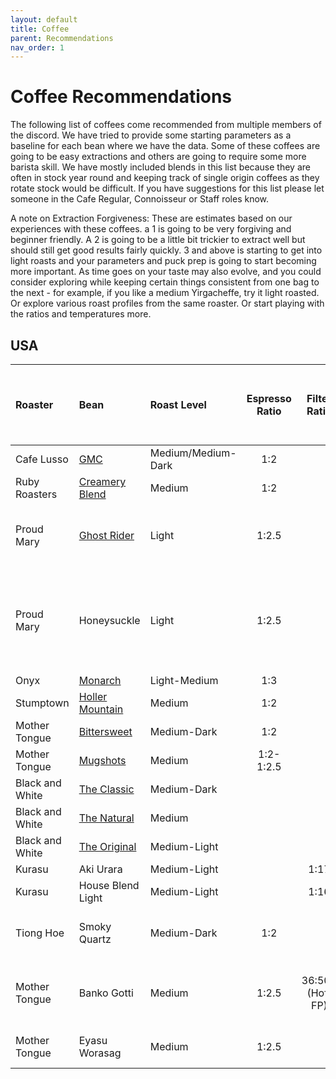 ```yaml
---
layout: default
title: Coffee
parent: Recommendations
nav_order: 1
---
```


# Coffee Recommendations

The following list of coffees come recommended from multiple members of the discord. We have tried to provide some starting parameters as a baseline for each bean where we have the data. Some of these coffees are going to be easy extractions and others are going to require some more barista skill. We have mostly included blends in this list because they are often in stock year round and keeping track of single origin coffees as they rotate stock would be difficult. If you have suggestions for this list please let someone in the Cafe Regular, Connoisseur or Staff roles know.

A note on Extraction Forgiveness: These are estimates based on our experiences with these coffees. a 1 is going to be very forgiving and beginner friendly. A 2 is going to be a little bit trickier to extract well but should still get good results fairly quickly. 3 and above is starting to get into light roasts and your parameters and puck prep is going to start becoming more important. As time goes on your taste may also evolve, and you could consider exploring while keeping certain things consistent from one bag to the next - for example, if you like a medium Yirgacheffe, try it light roasted. Or explore various roast profiles from the same roaster. Or start playing with the ratios and temperatures more.

## USA

| Roaster          |Bean                                                                                                     | Roast Level        | Espresso Ratio | Filter Ratio     | Temperature | Good for Milk Drinks | Extraction Forgiveness (1:Forgiving -- 5:Hold my Portafilter) | Notes                                                          |
| :-------------- | :------------------------------------------------------------------------------------------------------- | :----------------- | :------------: | :--------------: | :---------- | :------------------- | :-----------------------------------------------------------: | :------------------------------------------------------------- |
| Cafe Lusso      | [GMC](https://caffelusso.com/product/gran-miscela-carmo-espresso-blend/)                                 | Medium/Medium-Dark | 1:2            |                  | Hot         | Yes                  | 1                                                             |                                                                |
| Ruby Roasters   | [Creamery Blend](https://rubycoffeeroasters.com/products/creamery-seasonal-blend)                        | Medium             | 1:2            |                  | Normal      | Yes                  | 2                                                             |                                                                |
| Proud Mary      | [Ghost Rider](https://proudmarycoffee.com/collections/wild/products/ghost-rider)                         | Light              | 1:2.5          |                  | Super Hot   |                      | 3                                                             | Let this age for 10-14 days off roast |
| Proud Mary      | Honeysuckle                                                                                              | Light              | 1:2.5          |                  | Super Hot   |                      | 3                                                             | Let this age for 10-14 days off roast  - out of stock as of 1/23|
| Onyx            | [Monarch](https://onyxcoffeelab.com/products/monarch)                                                    | Light-Medium       | 1:3            |                  |             | Yes                  | 2                                                             |                                                                |
| Stumptown       | [Holler Mountain](https://www.stumptowncoffee.com/products/holler-mountain)                              | Medium             | 1:2            |                  | Normal      | Yes                  | 1                                                             |                                                                |
| Mother Tongue   | [Bittersweet](https://mothertonguecoffee.com/shop/bittersweet-)                                          | Medium-Dark        | 1:2            |                  | Normal      | Yes                  |                                                               |                                                                |
| Mother Tongue   | [Mugshots](https://mothertonguecoffee.com/shop/mugshots)                                                 | Medium             | 1:2-1:2.5      |                  | Normal      | Yes                  |                                                               |                                                                |
| Black and White | [The Classic](https://www.blackwhiteroasters.com/collections/year-round-coffee-1/products/the-classic)   | Medium-Dark        |                |                  | Normal      | Yes                  | 2                                                             |                                                                |
| Black and White | [The Natural](https://www.blackwhiteroasters.com/collections/year-round-coffee-1/products/the-natural)   | Medium             |                |                  | Normal      | Yes                  | 2                                                             |                                                                |
| Black and White | [The Original](https://www.blackwhiteroasters.com/collections/year-round-coffee-1/products/the-original) | Medium-Light       |                |                  | Hot         |                      | 2                                                             |                                                                |
| Kurasu          | Aki Urara                                                                                                | Medium-Light       |                | 1:17             | Hot         |                      | 1                                                             |                                                                |
| Kurasu          | House Blend Light                                                                                        | Medium-Light       |                | 1:16             | Hot         |                      | 2                                                             |                                                                |
| Tiong Hoe       | Smoky Quartz                                                                                             | Medium-Dark        | 1:2            |                  | Normal      |                      | 1                                                             | Age at least a week or two                                     |
| Mother Tongue   | Banko Gotti                                                                                              | Medium             | 1:2.5          | 36:500 (Hoff FP) | Hot         |                      | 2                                                             | great from roast, blueberry bomb                               |
| Mother Tongue   | Eyasu Worasag                                                                                            | Medium             | 1:2.5          |                  | Hot         |                      |                                                               | great from roast                                               |
